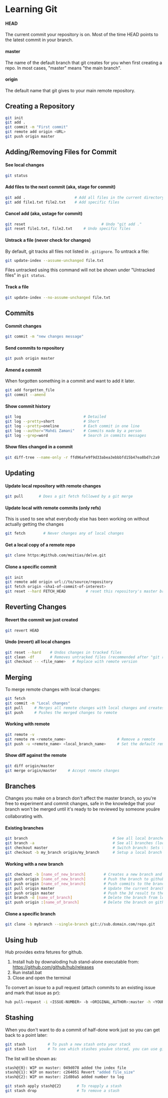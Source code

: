 # Learning Git

#### HEAD
The current commit your repository is on. Most of the time HEAD points to the latest commit in your branch.

#### master
The name of the default branch that git creates for you when first creating a repo. In most cases, "master" means "the main branch".

#### origin
The default name that git gives to your main remote repository.

## Creating a Repository
```bash
git init
git add .
git commit -m "First commit"
git remote add origin <URL>
git push origin master
```

## Adding/Removing Files for Commit

#### See local changes
```bash
git status
```

#### Add files to the next commit (aka, stage for commit)
```bash
git add .                      # Add all files in the current directory
git add file1.txt file2.txt    # Add specific files
```

#### Cancel add (aka, ustage for commit)
```bash
git reset				                   # Undo "git add ."
git reset file1.txt, file2.txt     # Undo specific files
```

#### Untrack a file (never check for changes)
By default, git tracks all files not listed in `.gitignore`. To untrack a file:
```bash
git update-index --assume-unchanged file.txt
```
Files untracked using this command will not be shown under "Untracked files" in `git status`.

#### Track a file
```bash
git update-index --no-assume-unchanged file.txt
```

## Commits

#### Commit changes
```bash
git commit -m "new changes message"
```

#### Send commits to repository
```bash
git push origin master
```

#### Amend a commit
When forgotten something in a commit and want to add it later.
```bash
git add forgotten_file
git commit --amend
```

#### Show commit history
```bash
git log                            # Detailed
git log --pretty=short             # Short
git log --pretty=oneline           # Each commit in one line
git log --author="Mahdi Zamani"    # Commits made by a person
git log --grep=word                # Search in commits messages
```

#### Show files changed in a commit
```bash
git diff-tree --name-only -r ffd96afe9f9d33abea3ebbbfd15b47ea8bd7c2a9
```

## Updating

#### Update local repository with remote changes
```bash
git pull       # Does a git fetch followed by a git merge
```

#### Update local with remote commits (only refs)
This is used to see what everybody else has been working on without actually getting the changes
```bash
git fetch	     # Never changes any of local changes
```

#### Get a local copy of a remote repo
```bash
git clone https:#github.com/moitias/delve.git
```

#### Clone a specific commit
```bash
git init
git remote add origin url://to/source/repository
git fetch origin <sha1-of-commit-of-interest>
git reset --hard FETCH_HEAD			# reset this repository's master branch to the commit of interest (if needed)
```

## Reverting Changes

#### Revert the commit we just created
```bash
git revert HEAD
```

#### Undo (revert) all local changes
```bash
git reset --hard	# Undos changes in tracked files
git clean -df		# Removes untracked files (recommended after "git reset --hard")
git checkout -- <file_name>   # Replace with remote version
```

## Merging

To merge remote changes with local changes:
```bash
git fetch
git commit -m "Local changes"
git pull     # Merges all remote changes with local changes and creates a new commit with message "Merge branch 'master' of https:#github.com/mahdiz/MpcLib.git"
git push     # Pushes the merged changes to remote
```

#### Working with remote
```bash
git remote -v
git remote rm <remote_name>                       # Remove a remote
git push -u <remote_name> <local_branch_name>     # Set the default remote
```

#### Show diff against the remote
```bash
git diff origin/master
git merge origin/master		# Accept remote changes
```

## Branches
Changes you make on a branch don't affect the master branch, so you're free to experiment and commit changes, safe in the knowledge that your branch won't be merged until it's ready to be reviewed by someone youâre collaborating with.

#### Existing branches
```bash
git branch				                        # See all local branches of this repo
git branch -a							        # See all branches (local and remote)
git checkout master                             # Switch branch: Sets the current branch to another branch
git checkout -b my_branch origin/my_branch		# Setup a local branch to track a remote branch origin/my_branch
```

#### Working with a new branch
```bash
git checkout -b [name_of_new_branch]        # Creates a new branch and sets the current branch to the new one
git push origin [name_of_new_branch]        # Push the branch to github to have a copy of the branch there
git push origin [name_of_new_branch]        # Push commits to the branch on github
git pull origin master			            # Update the current branch by merging the master branch changes
git push origin master			            # Push the 3d result to the master branch
git branch -d [name_of_branch]		        # Delete the branch from local filesystem
git push origin :[name_of_branch]	        # Delete the branch on github
```

#### Clone a specific branch
```bash
git clone -b mybranch --single-branch git://sub.domain.com/repo.git
```

## Using hub
Hub provides extra fetures for github.
1. Install hub by downaloding hub stand-alone executable from: https://github.com/github/hub/releases
2. Run install.bat
3. Close and open the terminal

To convert an issue to a pull request (attach commits to an existing issue and mark that issue as pr):
```bash
hub pull-request -i <ISSUE-NUMBER> -b <ORIGINAL_AUTHOR>:master -h <YOUR_USER_NAME>:my-changes
```


## Stashing
When you don't want to do a commit of half-done work just so you can get back to a point later:
```bash
git stash          # To push a new stash onto your stack
git stash list     # To see which stashes youâve stored, you can use git stash list
```
The list will be shown as:
```bash
stash@{0}: WIP on master: 049d078 added the index file
stash@{1}: WIP on master: c264051 Revert "added file_size"
stash@{2}: WIP on master: 21d80a5 added number to log
```

```bash
git stash apply stash@{2}		# To reapply a stash
git stash drop					# To remove a stash
```
